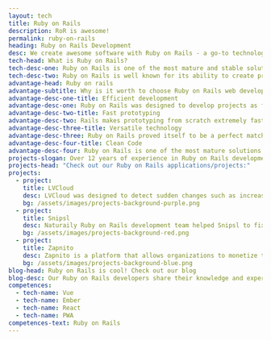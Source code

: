 ```yaml
---
layout: tech
title: Ruby on Rails
description: RoR is awesome!
permalink: ruby-on-rails
heading: Ruby on Rails Development
desc: We create awesome software with Ruby on Rails - a go-to technology for startups and businesses that require the fastest development possible
tech-head: What is Ruby on Rails?
tech-desc-one: Ruby on Rails is one of the most mature and stable solutions on the market. Even though it was created over 10 years ago, Ruby on Rails still remains as one of the most popular technologies in web development.
tech-desc-two: Ruby on Rails is well known for its ability to create prototypes very fast due to its efficiency in development. That is the reason why for many startups Ruby on Rails is the first choice when it comes to choosing technological stack.
advantage-head: Ruby on rails
advantage-subtitle: Why is it worth to choose Ruby on Rails web development?
advantage-desc-one-title: Efficient development
advantage-desc-one: Ruby on Rails was designed to develop projects as fast as possible. The framework was designed to make developers follow certain standards, what saves you time on decision-making and allows new developers to easily pick up your project’s convection. All in all, Ruby on Rails developers can build a working MVP in a very short time, no kidding!
advantage-desc-two-title: Fast prototyping
advantage-desc-two: Rails makes prototyping from scratch extremely fast and easy. Hundreds of thousands of free libraries, so-called Ruby Gems, are available to you to get your project up and running in no time.
advantage-desc-three-title: Versatile technology
advantage-desc-three: Ruby on Rails proved itself to be a perfect match for many types of applications, it is extremely versatile. Airbnb, Twitch, Shopify, Github, Basecamp, Netflix, Hulu - completely different businesses, united by Ruby on Rails technology. All of them deal with extreme user number and traffic, so don’t worry, your Rails-based application will be very reliable and highly-performant.
advantage-desc-four-title: Clean Code
advantage-desc-four: Ruby on Rails is one of the most mature solutions you can find, it has an active community and great amount of resources. Code written in Ruby is praised by developers because of its clarity and simplicity. It makes working with it much smoother and faster what leads the project to be bug-free and delivered in no time.
projects-slogan: Over 12 years of experience in Ruby on Rails development. We guarantee our products are simply the best. But don’t take our word for it, see for yourself!
projects-head: "Check out our Ruby on Rails applications/projects:"
projects:
  - project:
    title: LVCloud
    desc: LVCloud was designed to detect sudden changes such as increased humidity or worn out cables so that engineers could be informed about a possible malfunction as soon as possible.
    bg: /assets/images/projects-background-purple.png
  - project:
    title: Snipsl
    desc: Naturaily Ruby on Rails development team helped Snipsl to fix and improve their product as well as develop new useful features utilizing newest technology. Snipsl turned to our team to help them build a better product for their loyal users and authors.
    bg: /assets/images/projects-background-red.png
  - project:
    title: Zapnito
    desc: Zapnito is a platform that allows organizations to monetize their professional expertise. In this case study, you will see how Naturaily improved it by helping in taking care of the service.
    bg: /assets/images/projects-background-blue.png
blog-head: Ruby on Rails is cool! Check out our blog
blog-desc: Our Ruby on Rails developers share their knowledge and experience on our blog.
competences:
  - tech-name: Vue
  - tech-name: Ember
  - tech-name: React
  - tech-name: PWA
competences-text: Ruby on Rails
---
```

